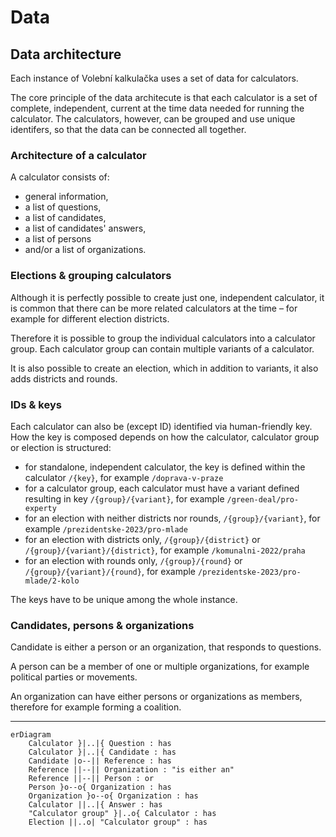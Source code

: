 # Data

## Data architecture

Each instance of Volební kalkulačka uses a set of data for calculators.

The core principle of the data architecute is that each calculator is a set of complete, independent, current at the time data needed for running the calculator. The calculators, however, can be grouped and use unique identifers, so that the data can be connected all together.

### Architecture of a calculator

A calculator consists of:

- general information,
- a list of questions,
- a list of candidates,
- a list of candidates' answers,
- a list of persons
- and/or a list of organizations.

### Elections & grouping calculators

Although it is perfectly possible to create just one, independent calculator, it is common that there can be more related calculators at the time – for example for different election districts.

Therefore it is possible to group the individual calculators into a calculator group. Each calculator group can contain multiple variants of a calculator.

It is also possible to create an election, which in addition to variants, it also adds districts and rounds.

### IDs & keys

Each calculator can also be (except ID) identified via human-friendly key. How the key is composed depends on how the calculator, calculator group or election is structured:

- for standalone, independent calculator, the key is defined within the calculator `/{key}`, for example `/doprava-v-praze`
- for a calculator group, each calculator must have a variant defined resulting in key `/{group}/{variant}`, for example `/green-deal/pro-experty`
- for an election with neither districts nor rounds, `/{group}/{variant}`, for example `/prezidentske-2023/pro-mlade`
- for an election with districts only, `/{group}/{district}` or `/{group}/{variant}/{district}`, for example `/komunalni-2022/praha`
- for an election with rounds only, `/{group}/{round}` or `/{group}/{variant}/{round}`, for example `/prezidentske-2023/pro-mlade/2-kolo`

The keys have to be unique among the whole instance.

### Candidates, persons & organizations

Candidate is either a person or an organization, that responds to questions.

A person can be a member of one or multiple organizations, for example political parties or movements.

An organization can have either persons or organizations as members, therefore for example forming a coalition.

---

```mermaid
erDiagram
    Calculator }|..|{ Question : has
    Calculator }|..|{ Candidate : has
    Candidate |o--|| Reference : has
    Reference ||--|| Organization : "is either an"
    Reference ||--|| Person : or
    Person }o--o{ Organization : has
    Organization }o--o{ Organization : has
    Calculator ||..|{ Answer : has
    "Calculator group" }|..o{ Calculator : has
    Election ||..o| "Calculator group" : has
```
